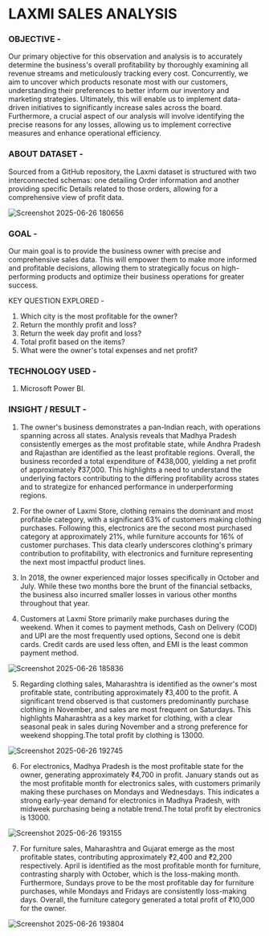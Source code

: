 # LAXMI SALES ANALYSIS

### OBJECTIVE -
Our primary objective for this observation and analysis is to accurately determine the business's overall profitability by thoroughly examining all revenue streams and meticulously tracking every cost. Concurrently, we aim to uncover which products resonate most with our customers, understanding their preferences to better inform our inventory and marketing strategies. Ultimately, this will enable us to implement data-driven initiatives to significantly increase sales across the board. Furthermore, a crucial aspect of our analysis will involve identifying the precise reasons for any losses, allowing us to implement corrective measures and enhance operational efficiency.

### ABOUT DATASET -
Sourced from a GitHub repository, the Laxmi dataset is structured with two interconnected schemas: one detailing Order information and another providing specific Details related to those orders, allowing for a comprehensive view of profit data.

![Screenshot 2025-06-26 180656](https://github.com/user-attachments/assets/6e78ffe5-dfe9-4571-87de-d09cab32ca56)

### GOAL - 
Our main goal is to provide the business owner with precise and comprehensive sales data. This will empower them to make more informed and profitable decisions, allowing them to strategically focus on high-performing products and optimize their business operations for greater success.

KEY QUESTION EXPLORED -
1. Which city is the most profitable for the owner?
2. Return the monthly profit and loss?
3. Return the week day profit and loss?
4. Total profit based on the items?
5. What were the owner's total expenses and net profit?

### TECHNOLOGY USED -
1. Microsoft Power BI.

### INSIGHT / RESULT -

1. The owner's business demonstrates a pan-Indian reach, with operations spanning across all states. Analysis reveals that Madhya Pradesh consistently emerges as the most profitable state, while Andhra Pradesh and Rajasthan are identified as the least profitable regions. Overall, the business recorded a total expenditure of ₹438,000, yielding a net profit of approximately ₹37,000. This highlights a need to understand the underlying factors contributing to the differing profitability across states and to strategize for enhanced performance in underperforming regions.

2. For the owner of Laxmi Store, clothing remains the dominant and most profitable category, with a significant 63% of customers making clothing purchases. Following this, electronics are the second most purchased category at approximately 21%, while furniture accounts for 16% of customer purchases. This data clearly underscores clothing's primary contribution to profitability, with electronics and furniture representing the next most impactful product lines.

3. In 2018, the owner experienced major losses specifically in October and July. While these two months bore the brunt of the financial setbacks, the business also incurred smaller losses in various other months throughout that year.

4. Customers at Laxmi Store primarily make purchases during the weekend. When it comes to payment methods, Cash on Delivery (COD) and UPI are the most frequently used options, Second one is debit cards. Credit cards are used less often, and EMI is the least common payment method.

![Screenshot 2025-06-26 185836](https://github.com/user-attachments/assets/2622e36f-2019-47d9-af65-0fbead22b688)

5. Regarding clothing sales, Maharashtra is identified as the owner's most profitable state, contributing approximately ₹3,400 to the profit. A significant trend observed is that customers predominantly purchase clothing in November, and sales are most frequent on Saturdays. This highlights Maharashtra as a key market for clothing, with a clear seasonal peak in sales during November and a strong preference for weekend shopping.The total profit by clothing is 13000.
   
![Screenshot 2025-06-26 192745](https://github.com/user-attachments/assets/c227ec16-ac44-4e1f-95bf-6273a4b5e84e)

6. For electronics, Madhya Pradesh is the most profitable state for the owner, generating approximately ₹4,700 in profit. January stands out as the most profitable month for electronics sales, with customers primarily making these purchases on Mondays and Wednesdays. This indicates a strong early-year demand for electronics in Madhya Pradesh, with midweek purchasing being a notable trend.The total profit by electronics is 13000.

![Screenshot 2025-06-26 193155](https://github.com/user-attachments/assets/04ce28f3-4876-4485-8254-187cdb3358db)

7. For furniture sales, Maharashtra and Gujarat emerge as the most profitable states, contributing approximately ₹2,400 and ₹2,200 respectively. April is identified as the most profitable month for furniture, contrasting sharply with October, which is the loss-making month. Furthermore, Sundays prove to be the most profitable day for furniture purchases, while Mondays and Fridays are consistently loss-making days. Overall, the furniture category generated a total profit of ₹10,000 for the owner.

![Screenshot 2025-06-26 193804](https://github.com/user-attachments/assets/6869b553-a4b7-42db-a4e1-fab8e9e4858a)


